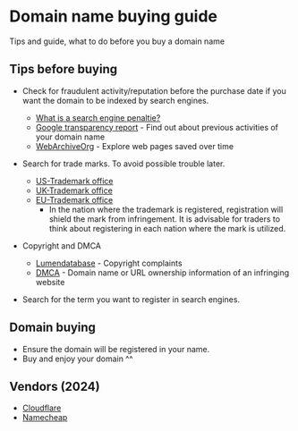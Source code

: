 # Domain name buying guide
Tips and guide, what to do before you buy a domain name

## Tips before buying
- Check for fraudulent activity/reputation before the purchase date if you want the domain to be indexed by search engines.
    - [What is a search engine penaltie?](https://webmasters.stackexchange.com/questions/99632/a-page-has-been-removed-from-google-due-to-dmca-are-its-inbound-links-still-val/99701#99701)
    - [Google transparency report](https://transparencyreport.google.com/) - Find out about previous activities of your domain name
    - [WebArchiveOrg](https://wayback.archive.org) - Explore web pages saved over time

- Search for trade marks. To avoid possible trouble later.
    - [US-Trademark office](https://www.uspto.gov/trademarks/search)
    - [UK-Trademark office](https://www.gov.uk/how-to-register-a-trade-mark)
    - [EU-Trademark office](https://www.euipo.europa.eu/en)
        - In the nation where the trademark is registered, registration will shield the mark from infringement. It is advisable for traders to think about registering in each nation where the mark is utilized.

- Copyright and DMCA
    - [Lumendatabase](https://lumendatabase.org/) - Copyright complaints
    - [DMCA](https://www.dmca.com/Whois) -  Domain name or URL ownership information of an infringing website
      
- Search for the term you want to register in search engines.
## Domain buying
- Ensure the domain will be registered in your name.
- Buy and enjoy your domain ^^
## Vendors (2024)
- [Cloudflare](https://www.cloudflare.com/products/registrar/)
- [Namecheap](https://www.namecheap.com/)
